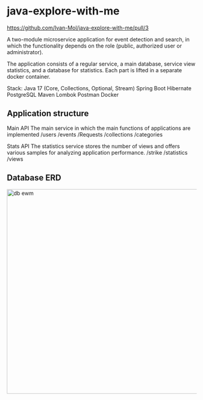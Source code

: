 # java-explore-with-me


https://github.com/Ivan-Mol/java-explore-with-me/pull/3

A two-module microservice application for event detection and search, in which the functionality depends on the role (public, authorized user or administrator).

The application consists of a regular service, a main database, service view statistics, and a database for statistics. Each part is lifted in a separate docker container.

Stack:
Java 17 (Core, Collections, Optional, Stream)
Spring Boot
Hibernate
PostgreSQL
Maven
Lombok
Postman
Docker

## Application structure

Main API
The main service in which the main functions of applications are implemented
/users
/events
/Requests
/collections
/categories

Stats API
The statistics service stores the number of views and offers various samples for analyzing application performance.
/strike
/statistics
/views

## Database ERD

<img width="544" alt="db ewm" src="https://github.com/Ivan-Mol/java-explore-with-me/assets/94922468/a6b09809-1209-4ce9-8ff6-218b17f0558f">


